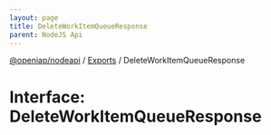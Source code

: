 ```yaml
---
layout: page
title: DeleteWorkItemQueueResponse
parent: NodeJS Api
---
```

[@openiap/nodeapi](../README.html#) / [Exports](../modules.html#) / DeleteWorkItemQueueResponse

# Interface: DeleteWorkItemQueueResponse

